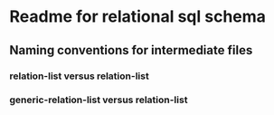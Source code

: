 # Readme for relational sql schema

## Naming conventions for intermediate files

### relation-list versus relation-list

### generic-relation-list versus relation-list
